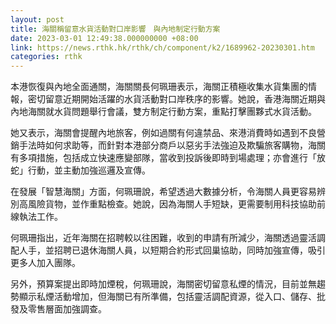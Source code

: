 ```yaml
---
layout: post
title: 海關稱留意水貨活動對口岸影響　與內地制定行動方案
date: 2023-03-01 12:49:38.000000000 +08:00
link: https://news.rthk.hk/rthk/ch/component/k2/1689962-20230301.htm
categories: rthk
---
```


本港恢復與內地全面通關，海關關長何珮珊表示，海關正積極收集水貨集團的情報，密切留意近期開始活躍的水貨活動對口岸秩序的影響。她說，香港海關近期與內地海關就水貨問題舉行會議，雙方制定行動方案，重點打擊團夥式水貨活動。

她又表示，海關會提醒內地旅客，例如過關有何違禁品、來港消費時如遇到不良營銷手法時如何求助等，而針對本港部分商戶以惡劣手法強迫及欺騙旅客購物，海關有多項措施，包括成立快速應變部隊，當收到投訴後即時到場處理；亦會進行「放蛇」行動，並主動加強巡邏及宣傳。

在發展「智慧海關」方面，何珮珊說，希望透過大數據分析，令海關人員更容易辨別高風險貨物，並作重點檢查。她說，因為海關人手短缺，更需要制用科技協助前線執法工作。

何珮珊指出，近年海關在招聘較以往困難，收到的申請有所減少，海關透過靈活調配人手，並招聘已退休海關人員，以短期合約形式回巢協助，同時加強宣傳，吸引更多人加入團隊。

另外，預算案提出即時加煙稅，何珮珊說，海關密切留意私煙的情況，目前並無趨勢顯示私煙活動增加，但海關已有所準備，包括靈活調配資源，從入口、儲存、批發及零售層面加強調查。
